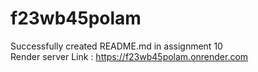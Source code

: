 # f23wb45polam
Successfully created README.md in assignment 10 <br>
Render server Link : https://f23wb45polam.onrender.com

